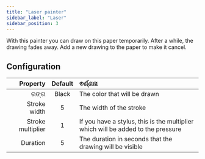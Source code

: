 ```yaml
---
title: "Laser painter"
sidebar_label: "Laser"
sidebar_position: 3
---
```



With this painter you can draw on this paper temporarily. After a while, the drawing fades away. Add a new drawing to the paper to make it cancel.

## Configuration

|          Property | Default | ଵର୍ଣ୍ଣନା                                                                         |
| -----------------:|:-------:|:-------------------------------------------------------------------------------- |
|              ରଙ୍ଗ |  Black  | The color that will be drawn                                                     |
|      Stroke width |    5    | The width of the stroke                                                          |
| Stroke multiplier |    1    | If you have a stylus, this is the multiplier which will be added to the pressure |
|          Duration |    5    | The duration in seconds that the drawing will be visible                         |

